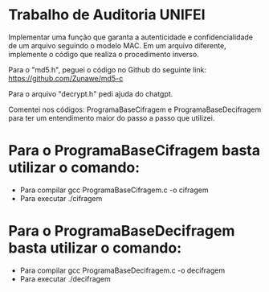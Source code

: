 # Trabalho de Auditoria UNIFEI
Implementar uma função que garanta a autenticidade e confidencialidade de um arquivo seguindo o modelo MAC. Em um arquivo diferente, implemente o código que realiza o procedimento inverso.


Para o "md5.h", peguei o código no Github do seguinte link: https://github.com/Zunawe/md5-c

Para o arquivo "decrypt.h" pedi ajuda do chatgpt.

Comentei nos códigos: ProgramaBaseCifragem e ProgramaBaseDecifragem para ter um entendimento maior do passo a passo que utilizei. 

#  Para o ProgramaBaseCifragem basta utilizar o comando: 
*  Para compilar gcc ProgramaBaseCifragem.c -o cifragem 
*  Para executar ./cifragem                             

#  Para o ProgramaBaseDecifragem basta utilizar o comando: 

*  Para compilar gcc ProgramaBaseDecifragem.c -o decifragem 
*  Para executar ./decifragem                             

